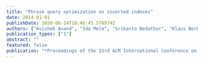 ```yaml
---
title: "Phrase query optimization on inverted indexes"
date: 2014-01-01
publishDate: 2020-06-14T18:46:45.578974Z
authors: ["Avishek Anand", "Ida Mele", "Srikanta Bedathur", "Klaus Berberich"]
publication_types: ["1"]
abstract: ""
featured: false
publication: "*Proceedings of the 23rd ACM International Conference on Conference on Information and Knowledge Management*"
---
```


